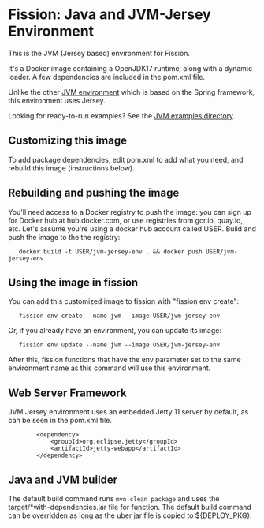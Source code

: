 # Fission: Java and JVM-Jersey Environment

This is the JVM (Jersey based) environment for Fission.

It's a Docker image containing a OpenJDK17 runtime, along with a
dynamic loader. A few dependencies are included in the
pom.xml file.

Unlike the other [JVM environment](../jvm) which is based on the Spring framework, this environment uses Jersey.

Looking for ready-to-run examples? See the [JVM examples directory](../../examples/jvm-jersey).

## Customizing this image

To add package dependencies, edit pom.xml to add what you
need, and rebuild this image (instructions below).

## Rebuilding and pushing the image

You'll need access to a Docker registry to push the image: you can
sign up for Docker hub at hub.docker.com, or use registries from
gcr.io, quay.io, etc. Let's assume you're using a docker hub account
called USER. Build and push the image to the the registry:

```
   docker build -t USER/jvm-jersey-env . && docker push USER/jvm-jersey-env
```


## Using the image in fission

You can add this customized image to fission with "fission env
create":

```
   fission env create --name jvm --image USER/jvm-jersey-env
```

Or, if you already have an environment, you can update its image:

```
   fission env update --name jvm --image USER/jvm-jersey-env 
```

After this, fission functions that have the env parameter set to the
same environment name as this command will use this environment.

## Web Server Framework

JVM Jersey environment uses an embedded Jetty 11 server by default, as can be seen in the pom.xml file.

```
        <dependency>
            <groupId>org.eclipse.jetty</groupId>
            <artifactId>jetty-webapp</artifactId>
        </dependency>
```

## Java and JVM builder

The default build command
runs `mvn clean package` and uses the target/*with-dependencies.jar file for function. The default build command can be
overridden as long as the uber jar file is copied to ${DEPLOY_PKG}.

